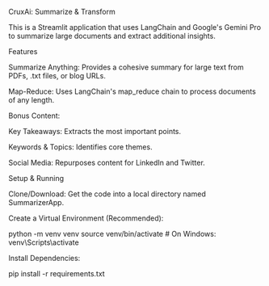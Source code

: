 CruxAi: Summarize & Transform

This is a Streamlit application that uses LangChain and Google's Gemini Pro to summarize large documents and extract additional insights.

Features

Summarize Anything: Provides a cohesive summary for large text from PDFs, .txt files, or blog URLs.

Map-Reduce: Uses LangChain's map_reduce chain to process documents of any length.

Bonus Content:

Key Takeaways: Extracts the most important points.

Keywords & Topics: Identifies core themes.

Social Media: Repurposes content for LinkedIn and Twitter.

Setup & Running

Clone/Download:
Get the code into a local directory named SummarizerApp.

Create a Virtual Environment (Recommended):

python -m venv venv
source venv/bin/activate  # On Windows: venv\Scripts\activate


Install Dependencies:

pip install -r requirements.txt

